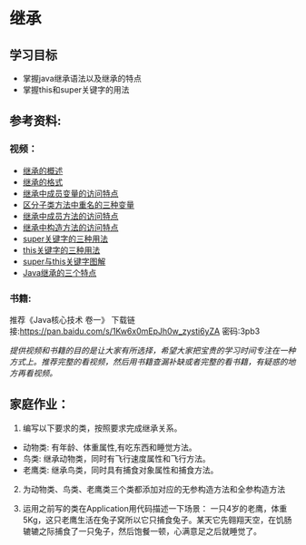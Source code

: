 # 继承

## 学习目标
- 掌握java继承语法以及继承的特点
- 掌握this和super关键字的用法

## 参考资料:
### 视频：
- [继承的概述](https://www.bilibili.com/video/av79312032?p=152)
- [继承的格式](https://www.bilibili.com/video/av79312032?p=153)
- [继承中成员变量的访问特点](https://www.bilibili.com/video/av79312032?p=154)
- [区分子类方法中重名的三种变量](https://www.bilibili.com/video/av79312032?p=155)
- [继承中成员方法的访问特点](https://www.bilibili.com/video/av79312032?p=156)
- [继承中构造方法的访问特点](https://www.bilibili.com/video/av79312032?p=160)
- [super关键字的三种用法](https://www.bilibili.com/video/av79312032?p=161)
- [this关键字的三种用法](https://www.bilibili.com/video/av79312032?p=162)
- [super与this关键字图解](https://www.bilibili.com/video/av79312032?p=163)
- [Java继承的三个特点](https://www.bilibili.com/video/av79312032?p=164)

### 书籍:
推荐《Java核心技术 卷一》 
下载链接:https://pan.baidu.com/s/1Kw6x0mEpJh0w_zysti6yZA  密码:3pb3

_提供视频和书籍的目的是让大家有所选择，希望大家把宝贵的学习时间专注在一种方式上。推荐完整的看视频，然后用书籍查漏补缺或者完整的看书籍，有疑惑的地方再看视频。_

## 家庭作业：

1. 编写以下要求的类，按照要求完成继承关系。
  * 动物类: 有年龄、体重属性,有吃东西和睡觉方法。
  * 鸟类: 继承动物类，同时有飞行速度属性和飞行方法。
  * 老鹰类: 继承鸟类，同时具有捕食对象属性和捕食方法。

2. 为动物类、鸟类、老鹰类三个类都添加对应的无参构造方法和全参构造方法

3. 运用之前写的类在Application用代码描述一下场景：
一只4岁的老鹰，体重5Kg，这只老鹰生活在兔子窝所以它只捕食兔子。某天它先翱翔天空，在饥肠辘辘之际捕食了一只兔子，然后饱餐一顿，心满意足之后就睡觉了。







